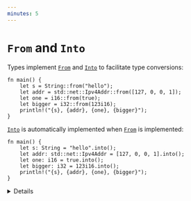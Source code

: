 ```yaml
---
minutes: 5
---
```


# `From` and `Into`

Types implement [`From`][1] and [`Into`][2] to facilitate type conversions:

```rust,editable
fn main() {
    let s = String::from("hello");
    let addr = std::net::Ipv4Addr::from([127, 0, 0, 1]);
    let one = i16::from(true);
    let bigger = i32::from(123i16);
    println!("{s}, {addr}, {one}, {bigger}");
}
```

[`Into`][2] is automatically implemented when [`From`][1] is implemented:

```rust,editable
fn main() {
    let s: String = "hello".into();
    let addr: std::net::Ipv4Addr = [127, 0, 0, 1].into();
    let one: i16 = true.into();
    let bigger: i32 = 123i16.into();
    println!("{s}, {addr}, {one}, {bigger}");
}
```

<details>

* That's why it is common to only implement `From`, as your type will get `Into` implementation too.
* When declaring a function argument input type like "anything that can be converted into a `String`", the rule is opposite, you should use `Into`.
  Your function will accept types that implement `From` and those that _only_ implement `Into`.

</details>

[1]: https://doc.rust-lang.org/std/convert/trait.From.html
[2]: https://doc.rust-lang.org/std/convert/trait.Into.html
